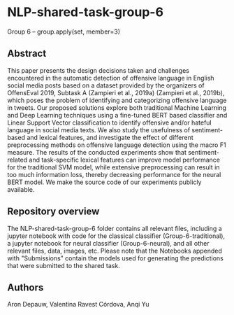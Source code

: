 # NLP-shared-task-group-6
Group 6 – group.apply(set, member=3)

## Abstract

This paper presents the design decisions taken and challenges encountered in the automatic detection of offensive language in English social media posts based on a dataset provided by the organizers of OffensEval 2019, Subtask A (Zampieri et al., 2019a) (Zampieri et al., 2019b), which poses the problem of identifying and categorizing offensive language in tweets. Our proposed solutions explore both traditional Machine Learning and Deep Learning techniques using a fine-tuned BERT based classifier and Linear Support Vector classification to identify offensive and/or hateful language in social media texts. We also study the usefulness of sentiment-based and lexical features, and investigate the effect of different preprocessing methods on offensive language detection using the macro F1 measure. The results of the conducted experiments show that sentiment-related and task-specific lexical features can improve model performance for the traditional SVM model, while extensive preprocessing can result in too much information loss, thereby decreasing performance for the neural BERT model. We make the source code of our experiments publicly available.


## Repository overview

The NLP-shared-task-group-6 folder contains all relevant files, including a jupyter notebook with code for the classical classifier (Group-6-traditional), a jupyter notebook for neural classifier (Group-6-neural), and all other relevant files, data, images, etc. Please note that the Notebooks appended with "Submissions" contain the models used for generating the predictions that were submitted to the shared task.


## Authors

Aron Depauw,
Valentina Ravest Córdova,
Anqi Yu
